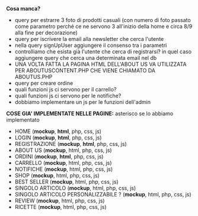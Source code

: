 **Cosa manca?**
- query per estrarre 3 foto di prodotti casuali (con numero di foto passato come parametro perché ce ne servono 3 all'inizio della home e circa 8/9 alla fine per decorazione)
- query per iscrivere la email alla newsletter che cerca l'utente 
- nella query signUpUser aggiungere il consenso tra i parametri
- controlliamo che esista già l'utente che cerca di registrarsi? in quel caso aggiungere query che cerca una determinata email nel db 
- UNA VOLTA FATTA LA PAGINA HTML DELL'ABOUT US VA UTILIZZATA PER ABOUTUSCONTENT.PHP CHE VIENE CHIAMATO DA ABOUTUS.PHP
- query per creare ordine
- quali funzioni js ci servono per il carrello?
- quali funzioni js ci servono per le notifiche?
- dobbiamo implementare un js per le funzioni dell'admin











**COSE GIA' IMPLEMENTATE NELLE PAGINE:**
asterisco se lo abbiamo implementato
- HOME (**mockup**, **html**, php, css, js)
- LOGIN (**mockup**, **html**, php, css, js)
- REGISTRAZIONE (**mockup**, **html**, php, css, js)
- ABOUT US (**mockup**, html, php, css, js)
- ORDINI (**mockup**, **html**, php, css, js)
- CARRELLO (**mockup**, html, php, css, js)
- NOTIFICHE (**mockup**, html, php, css, js)
- SHOP (**mockup**, html, php, css, js)
- BEST SELLER (**mockup**, html, php, css, js)
- SINGOLO ARTICOLO (**mockup**, html, php, css, js)
- SINGOLO ARTICOLO PERSONALIZZABILE ? (**mockup**, html, php, css, js)
- REVIEW (**mockup**, html, php, css, js)
- RICETTE (**mockup**, html, php, css, js)
